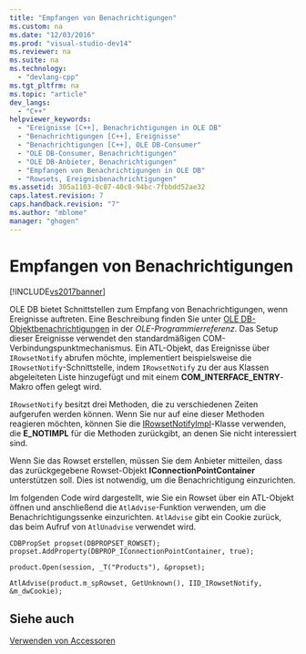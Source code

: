 ```yaml
---
title: "Empfangen von Benachrichtigungen"
ms.custom: na
ms.date: "12/03/2016"
ms.prod: "visual-studio-dev14"
ms.reviewer: na
ms.suite: na
ms.technology: 
  - "devlang-cpp"
ms.tgt_pltfrm: na
ms.topic: "article"
dev_langs: 
  - "C++"
helpviewer_keywords: 
  - "Ereignisse [C++], Benachrichtigungen in OLE DB"
  - "Benachrichtigungen [C++], Ereignisse"
  - "Benachrichtigungen [C++], OLE DB-Consumer"
  - "OLE DB-Consumer, Benachrichtigungen"
  - "OLE DB-Anbieter, Benachrichtigungen"
  - "Empfangen von Benachrichtigungen in OLE DB"
  - "Rowsets, Ereignisbenachrichtigungen"
ms.assetid: 305a1103-0c87-40c8-94bc-7fbbdd52ae32
caps.latest.revision: 7
caps.handback.revision: "7"
ms.author: "mblome"
manager: "ghogen"
---
```

# Empfangen von Benachrichtigungen
[!INCLUDE[vs2017banner](../../assembler/inline/includes/vs2017banner.md)]

OLE DB bietet Schnittstellen zum Empfang von Benachrichtigungen, wenn Ereignisse auftreten.  Eine Beschreibung finden Sie unter [OLE DB\-Objektbenachrichtigungen](https://msdn.microsoft.com/en-us/library/ms725406.aspx) in der *OLE\-Programmierreferenz*.  Das Setup dieser Ereignisse verwendet den standardmäßigen COM\-Verbindungspunktmechanismus.  Ein ATL\-Objekt, das Ereignisse über `IRowsetNotify` abrufen möchte, implementiert beispielsweise die `IRowsetNotify`\-Schnittstelle, indem `IRowsetNotify` zu der aus Klassen abgeleiteten Liste hinzugefügt und mit einem **COM\_INTERFACE\_ENTRY**\-Makro offen gelegt wird.  
  
 `IRowsetNotify` besitzt drei Methoden, die zu verschiedenen Zeiten aufgerufen werden können.  Wenn Sie nur auf eine dieser Methoden reagieren möchten, können Sie die [IRowsetNotifyImpl](../../data/oledb/irowsetnotifyimpl-class.md)\-Klasse verwenden, die **E\_NOTIMPL** für die Methoden zurückgibt, an denen Sie nicht interessiert sind.  
  
 Wenn Sie das Rowset erstellen, müssen Sie dem Anbieter mitteilen, dass das zurückgegebene Rowset\-Objekt **IConnectionPointContainer** unterstützen soll. Dies ist notwendig, um die Benachrichtigung einzurichten.  
  
 Im folgenden Code wird dargestellt, wie Sie ein Rowset über ein ATL\-Objekt öffnen und anschließend die `AtlAdvise`\-Funktion verwenden, um die Benachrichtigungssenke einzurichten.  `AtlAdvise` gibt ein Cookie zurück, das beim Aufruf von `AtlUnadvise` verwendet wird.  
  
```  
CDBPropSet propset(DBPROPSET_ROWSET);  
propset.AddProperty(DBPROP_IConnectionPointContainer, true);  
  
product.Open(session, _T("Products"), &propset);  
  
AtlAdvise(product.m_spRowset, GetUnknown(), IID_IRowsetNotify, &m_dwCookie);  
```  
  
## Siehe auch  
 [Verwenden von Accessoren](../../data/oledb/using-accessors.md)